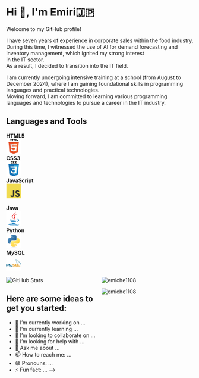 # Hi 👋, I'm Emiri🇯🇵

Welcome to my GitHub profile!

I have seven years of experience in corporate sales within the food industry.  
During this time, I witnessed the use of AI for demand forecasting and inventory management, which ignited my strong interest  
in the IT sector.  
As a result, I decided to transition into the IT field.  

I am currently undergoing intensive training at a school (from August to December 2024),  where I am gaining foundational skills in programming languages and practical technologies.    
Moving forward, I am committed to learning various programming languages and technologies to pursue a career in the IT industry.  



## Languages and Tools
**HTML5**  
<img src="https://raw.githubusercontent.com/devicons/devicon/master/icons/html5/html5-original-wordmark.svg" width="40" height="40" />  
**CSS3**  
<img src="https://raw.githubusercontent.com/devicons/devicon/master/icons/css3/css3-original-wordmark.svg" width="40" height="40" />  
**JavaScript**  
<img src="https://raw.githubusercontent.com/devicons/devicon/master/icons/javascript/javascript-original.svg" width="40" height="40" />  

**Java**  
<img src="https://raw.githubusercontent.com/devicons/devicon/master/icons/java/java-original.svg" width="40" height="40" />  
**Python**  
<img src="https://raw.githubusercontent.com/devicons/devicon/master/icons/python/python-original.svg" width="40" height="40" />  
**MySQL**  
<img src="https://raw.githubusercontent.com/devicons/devicon/master/icons/mysql/mysql-original-wordmark.svg" width="40" height="40" />



<p><img align="right" width="49%" 
     src="https://github-readme-stats.vercel.app/api?username=emiche1108&show_icons=true&locale=en" alt="emiche1108" /></p>
     
<p><img src="https://github-readme-stats.vercel.app/api?username=emiche1108&show_icons=true" alt="GitHub Stats" /></p>


<p><img align="right" width="49%" 
        src="https://github-readme-stats.vercel.app/api/top-langs?username=emiche1108&show_icons=true&locale=en&layout=compact" alt="emiche1108" /></p>




## Here are some ideas to get you started:
- 🔭 I’m currently working on ...
- 🌱 I’m currently learning ...
- 👯 I’m looking to collaborate on ...
- 🤔 I’m looking for help with ...
- 💬 Ask me about ...
- 📫 How to reach me: ...
- 😄 Pronouns: ...
- ⚡ Fun fact: ...
-->

  
